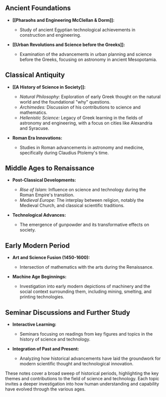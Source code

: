 
## Ancient Foundations
- **[[Pharaohs and Engineering McClellan & Dorm]]:**
  - Study of ancient Egyptian technological achievements in construction and engineering.

- **[[Urban Revolutions and Science before the Greeks]]:**
  - Examination of the advancements in urban planning and science before the Greeks, focusing on astronomy in ancient Mesopotamia.

## Classical Antiquity
- **[[A History of Science in Society]]:**
  - *Natural Philosophy:* Exploration of early Greek thought on the natural world and the foundational "why" questions.
  - *Archimedes:* Discussion of his contributions to science and mathematics.
  - *Hellenistic Science:* Legacy of Greek learning in the fields of astronomy and engineering, with a focus on cities like Alexandria and Syracuse.

- **Roman Era Innovations:**
  - Studies in Roman advancements in astronomy and medicine, specifically during Claudius Ptolemy's time.

## Middle Ages to Renaissance
- **Post-Classical Developments:**
  - *Rise of Islam:* Influence on science and technology during the Roman Empire's transition.
  - *Medieval Europe:* The interplay between religion, notably the Medieval Church, and classical scientific traditions.

- **Technological Advances:**
  - The emergence of gunpowder and its transformative effects on society.

## Early Modern Period
- **Art and Science Fusion (1450-1600):**
  - Intersection of mathematics with the arts during the Renaissance.

- **Machine Age Beginnings:**
  - Investigation into early modern depictions of machinery and the social context surrounding them, including mining, smelting, and printing technologies.

## Seminar Discussions and Further Study
- **Interactive Learning:**
  - Seminars focusing on readings from key figures and topics in the history of science and technology.

- **Integration of Past and Present:**
  - Analyzing how historical advancements have laid the groundwork for modern scientific thought and technological innovation.

These notes cover a broad sweep of historical periods, highlighting the key themes and contributions to the field of science and technology. Each topic invites a deeper investigation into how human understanding and capability have evolved through the various ages.